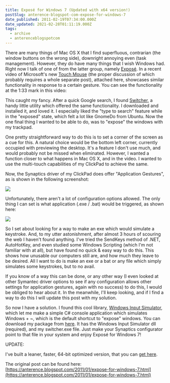 ```yaml
---
title: Exposé for Windows 7 (Updated with x64 version!)
postSlug: anterence-blogspot-com-expose-for-windows-7
date_published: 2011-02-19T07:34:00.000Z
date_updated: 2021-02-28T01:11:19.000Z
tags:
  - archive
  - anterenceblogspotcom
---
```


There are many things of Mac OS X that I find superfluous, contrarian (the window buttons on the wrong side), downright annoying even (task management). However, they do have many things that I wish Windows had. Right now I talk of one of from the latter group, namely [Exposé](http://www.apple.com/macosx/what-is-macosx/expose.html). In a recent video of Microsoft's new [Touch Mouse](http://www.microsoft.com/hardware/touch-mouse/) (the proper discussion of which probably requires a whole separate post), attached here, showcases similar functionality in response to a certain gesture. You can see the functionality at the 1:33 mark in this video:

This caught my fancy. After a quick Google search, I found [Switcher](http://insentient.net/Index.html), a handy little utility which offered the same functionality. I downloaded and installed it, and loved it. I especially liked the "type to search" feature while in the "exposed" state, which felt a lot like GnomeDo from Ubuntu. Now the one final thing I wanted to be able to do, was to "expose" the windows with my trackpad.

One pretty straightforward way to do this is to set a corner of the screen as a cue for this. A natural choice would be the bottom left corner, currently occupied with previewing the desktop. It's a feature I don't use much, and would probably not be missed when eliminated. However, I wanted a function closer to what happens in Mac OS X, and in the video. I wanted to use the multi-touch capabilities of my ClickPad to achieve the same.

Now, the Synaptics driver of my ClickPad does offer "Application Gestures", as is shown in the following screenshot:

[![](http://4.bp.blogspot.com/_nuMPY0uK_OE/TSfye_S-NfI/AAAAAAAAAB4/KWov6famKYY/s1600/main.png)](http://4.bp.blogspot.com/_nuMPY0uK_OE/TSfye_S-NfI/AAAAAAAAAB4/KWov6famKYY/s1600/main.png)

Unfortunately, there aren't a lot of configuration options allowed. The only thing I can set is what application (.exe / .bat) would be triggered, as shown here:

[![](http://2.bp.blogspot.com/_nuMPY0uK_OE/TSfy6Wc4-2I/AAAAAAAAAB8/5Cpr1Sz0c6s/s1600/secondary.png)](http://2.bp.blogspot.com/_nuMPY0uK_OE/TSfy6Wc4-2I/AAAAAAAAAB8/5Cpr1Sz0c6s/s1600/secondary.png)

So I set about looking for a way to make an exe which would simulate a keystroke. And, to my utter astonishment, after almost 3 hours of scouring the web I haven't found anything. I've tried the SendKeys method of .NET, AutoHotKey, and even studied some Windows Scripting (which I'm not familiar with at all), but have found no quick & easy way to do this. This shows how unusable our computers still are, and how much they leave to be desired. All I want to do is make an exe or a bat or any file which simply simulates some keystrokes, but to no avail.

If you know of a way this can be done, or any other way (I even looked at other Symantec driver options to see if any configuration allows other settings for application gestures, again with no success) to do this, I would be obliged to hear about it. In the meanwhile, I'll keep looking, and if I find a way to do this I will update this post with my solution.

So now I have a solution. I found this cool library, [Windows Input Simulator](http://inputsimulator.codeplex.com/), which let me make a simple C# console application which simulates Windows + ~, which is the default shortcut to "expose" windows. You can download my package from [here](http://omescribe.com/ter/switcherHelper.zip). It has the Windows Input Simulator dll (required), and my switcher.exe file. Just make your Synaptics configurator point to that file in your system and enjoy Exposé for Windows 7!

UPDATE:

I've built a leaner, faster, 64-bit optimized version, that you can [get here](http://www.omescribe.com/ter/switcher_x64.zip).

The original post can be found here: [https://anterence.blogspot.com/2011/01/expose-for-windows-7.html](https://anterence.blogspot.com/2011/01/expose-for-windows-7.html)
